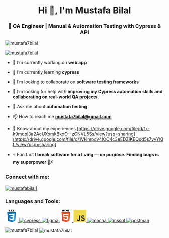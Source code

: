 <h1 align="center">Hi 👋, I'm Mustafa Bilal</h1>
<h3 align="center">🧪 QA Engineer | Manual & Automation Testing with Cypress & API</h3>

<p align="left"> <img src="https://komarev.com/ghpvc/?username=mustafa7bilal&label=Profile%20views&color=0e75b6&style=flat" alt="mustafa7bilal" /> </p>

<p align="left"> <a href="https://github.com/ryo-ma/github-profile-trophy"><img src="https://github-profile-trophy.vercel.app/?username=mustafa7bilal" alt="mustafa7bilal" /></a> </p>

- 🔭 I’m currently working on **web app**

- 🌱 I’m currently learning **cypress**

- 👯 I’m looking to collaborate on **software testing frameworks**

- 🤝 I’m looking for help with **improving my Cypress automation skills and collaborating on real-world QA projects.**

- 💬 Ask me about **automation testing**

- 📫 How to reach me **mustafa7bilal@gmail.com**

- 📄 Know about my experiences [https://drive.google.com/file/d/1x-k9mqpl3a2AcUXxmkBkoO--zCNVL5Ss/view?usp=sharing](https://drive.google.com/file/d/1VKmpdv4lOO4c3eEDZlKEQod5s7vyYKIL/view?usp=sharing)

- ⚡ Fun fact **I break software for a living — on purpose. Finding bugs is my superpower 🐞⚡**

<h3 align="left">Connect with me:</h3>
<p align="left">
<a href="https://linkedin.com/in/mustafabilal1" target="blank"><img align="center" src="https://raw.githubusercontent.com/rahuldkjain/github-profile-readme-generator/master/src/images/icons/Social/linked-in-alt.svg" alt="mustafabilal1" height="30" width="40" /></a>
</p>

<h3 align="left">Languages and Tools:</h3>
<p align="left"> <a href="https://www.w3schools.com/css/" target="_blank" rel="noreferrer"> <img src="https://raw.githubusercontent.com/devicons/devicon/master/icons/css3/css3-original-wordmark.svg" alt="css3" width="40" height="40"/> </a> <a href="https://www.cypress.io" target="_blank" rel="noreferrer"> <img src="https://raw.githubusercontent.com/simple-icons/simple-icons/6e46ec1fc23b60c8fd0d2f2ff46db82e16dbd75f/icons/cypress.svg" alt="cypress" width="40" height="40"/> </a> <a href="https://www.figma.com/" target="_blank" rel="noreferrer"> <img src="https://www.vectorlogo.zone/logos/figma/figma-icon.svg" alt="figma" width="40" height="40"/> </a> <a href="https://www.w3.org/html/" target="_blank" rel="noreferrer"> <img src="https://raw.githubusercontent.com/devicons/devicon/master/icons/html5/html5-original-wordmark.svg" alt="html5" width="40" height="40"/> </a> <a href="https://developer.mozilla.org/en-US/docs/Web/JavaScript" target="_blank" rel="noreferrer"> <img src="https://raw.githubusercontent.com/devicons/devicon/master/icons/javascript/javascript-original.svg" alt="javascript" width="40" height="40"/> </a> <a href="https://mochajs.org" target="_blank" rel="noreferrer"> <img src="https://www.vectorlogo.zone/logos/mochajs/mochajs-icon.svg" alt="mocha" width="40" height="40"/> </a> <a href="https://www.microsoft.com/en-us/sql-server" target="_blank" rel="noreferrer"> <img src="https://www.svgrepo.com/show/303229/microsoft-sql-server-logo.svg" alt="mssql" width="40" height="40"/> </a> <a href="https://postman.com" target="_blank" rel="noreferrer"> <img src="https://www.vectorlogo.zone/logos/getpostman/getpostman-icon.svg" alt="postman" width="40" height="40"/> </a> </p>

<p><img align="left" src="https://github-readme-stats.vercel.app/api/top-langs?username=mustafa7bilal&show_icons=true&locale=en&layout=compact" alt="mustafa7bilal" /></p>

<p>&nbsp;<img align="center" src="https://github-readme-stats.vercel.app/api?username=mustafa7bilal&show_icons=true&locale=en" alt="mustafa7bilal" /></p>
